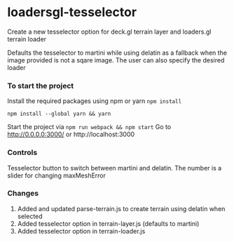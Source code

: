 # loadersgl-tesselector

Create a new tesselector option for deck.gl terrain layer and loaders.gl terrain loader

Defaults the tesselector to martini while using delatin as a fallback when the image provided is not a sqare image. The user can also specify the desired loader

### To start the project

Install the required packages using npm or yarn
`npm install`

`npm install --global yarn && yarn`

Start the project via
`npm run webpack && npm start`
Go to http://0.0.0.0:3000/ or http://localhost:3000

### Controls

Tesselector button to switch between martini and delatin.
The number is a slider for changing maxMeshError

### Changes

1. Added and updated parse-terrain.js to create terrain using delatin when selected
2. Added tesselector option in terrain-layer.js (defaults to martini)
3. Added tesselector option in terrain-loader.js
